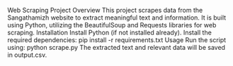 Web Scraping Project
Overview
This project scrapes data from the Sangathamizh website to extract meaningful text and information.
It is built using Python, utilizing the BeautifulSoup and Requests libraries for web scraping.
Installation
Install Python (if not installed already).
Install the required dependencies:
pip install -r requirements.txt
Usage
Run the script using:
python scrape.py
The extracted text and relevant data will be saved in output.csv.
